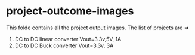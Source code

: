 # project-outcome-images
This folde contains all the project output images. The list of projects are => <br>
1) DC to DC linear converter Vout=3.3v,5V, 1A
2) DC to DC Buck converter Vout=3.3v, 3A
